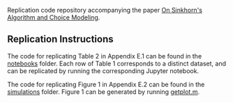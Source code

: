 Replication code repository accompanying the paper [On Sinkhorn's Algorithm and Choice Modeling](https://arxiv.org/abs/2310.00260). 

## Replication Instructions

The code for replicating Table 2 in Appendix E.1 can be found in the [notebooks](https://github.com/zhaonanq/choice-Sinkhorn/tree/main/notebooks) folder. Each row of Table 1 corresponds to a distinct dataset, and can be replicated by running the corresponding Jupyter notebook. 

The code for replicating Figure 1 in Appendix E.2 can be found in the [simulations](https://github.com/zhaonanq/choice-Sinkhorn/tree/main/simulations) folder. Figure 1 can be generated by running [getplot.m](https://github.com/zhaonanq/choice-Sinkhorn/blob/main/simulations/getplot.m).
